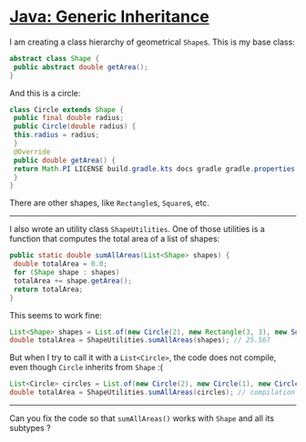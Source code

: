 # [Java: Generic Inheritance](https://www.codewars.com/kata/java-generic-inheritance "https://www.codewars.com/kata/6705c60be3abf45ead76d052")

I am creating a class hierarchy of geometrical `Shape`s. This is my base class:
```java
abstract class Shape {
 public abstract double getArea();
}
```

And this is a circle:

```java
class Circle extends Shape {
 public final double radius;
 public Circle(double radius) {
 this.radius = radius;
 }
 @Override
 public double getArea() {
 return Math.PI LICENSE build.gradle.kts docs gradle gradle.properties gradlew gradlew.bat kata settings.gradle.kts radius LICENSE build.gradle.kts docs gradle gradle.properties gradlew gradlew.bat kata settings.gradle.kts radius;
 }
}
```

There are other shapes, like `Rectangle`s, `Square`s, etc.

___

I also wrote an utility class `ShapeUtilities`. One of those utilities is a function that computes the total area of a list of shapes:
```java
public static double sumAllAreas(List<Shape> shapes) {
 double totalArea = 0.0;
 for (Shape shape : shapes)
 totalArea += shape.getArea();
 return totalArea;
}
```

This seems to work fine:
```java
List<Shape> shapes = List.of(new Circle(2), new Rectangle(3, 3), new Square(2));
double totalArea = ShapeUtilities.sumAllAreas(shapes); // 25.567
```

But when I try to call it with a `List<Circle>`, the code does not compile, even though `Circle` inherits from `Shape` :(

```java
List<Circle> circles = List.of(new Circle(2), new Circle(1), new Circle(5));
double totalArea = ShapeUtilities.sumAllAreas(circles); // compilation error !
```

___

Can you fix the code so that `sumAllAreas()` works with `Shape` and all its subtypes ?
